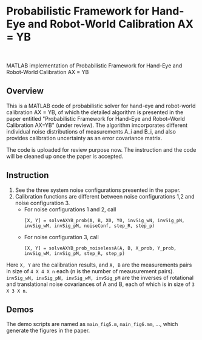 # Probabilistic Framework for Hand-Eye and Robot-World Calibration AX = YB
<br>

MATLAB implementation of Probabilistic Framework for Hand-Eye and Robot-World Calibration AX = YB


## Overview

This is a MATLAB code of probabilistic solver for hand-eye and robot-world calibration AX = YB, of which the detailed algorithm is presented in the paper entitled "Probabilistic Framework for Hand–Eye and Robot–World Calibration AX=YB" (under review). The algorithm imcorporates different individual noise distributions of measurements A_i and B_i, and also provides calibration uncertainty as an error covariance matrix.

The code is uploaded for review purpose now. The instruction and the code will be cleaned up once the paper is accepted.

## Instruction

1. See the three system noise configurations presented in the paper.
2. Calibration functions are different between noise configurations 1,2 and noise configuration 3.
	* For noise configurations 1 and 2, call	
		```
		[X, Y] = solveAXYB_prob(A, B, X0, Y0, invSig_wN, invSig_pN, invSig_wM, invSig_pM, noiseConf, step_R, step_p)
		```
	* For noise configuration 3, call		
		```
		[X, Y] = solveAXYB_prob_noiselessA(A, B, X_prob, Y_prob, invSig_wM, invSig_pM, step_R, step_p)
		```		
Here ``X, Y`` are the calibration results, and ``A, B`` are the measurements pairs in size of ``4 X 4 X n`` each (n is the number of meausurement pairs). ``invSig_wN, invSig_pN, invSig_wM, invSig_pM`` are the inverses of rotational and translational noise covariances of A and B, each of which is in size of ``3 X 3 X n``.

## Demos
The demo scripts are named as ``main_fig5.m``, ``main_fig6.mm``, ..., which generate the figures in the paper.

